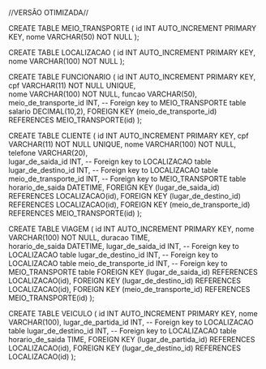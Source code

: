 //VERSÃO OTIMIZADA//

CREATE TABLE MEIO_TRANSPORTE (
    id INT AUTO_INCREMENT PRIMARY KEY,
    nome VARCHAR(50) NOT NULL
);

CREATE TABLE LOCALIZACAO (
    id INT AUTO_INCREMENT PRIMARY KEY,
    nome VARCHAR(100) NOT NULL
);

CREATE TABLE FUNCIONARIO (
    id INT AUTO_INCREMENT PRIMARY KEY,
    cpf VARCHAR(11) NOT NULL UNIQUE,  
    nome VARCHAR(100) NOT NULL,
    funcao VARCHAR(50),  
    meio_de_transporte_id INT,  -- Foreign key to MEIO_TRANSPORTE table
    salario DECIMAL(10,2),
    FOREIGN KEY (meio_de_transporte_id) REFERENCES MEIO_TRANSPORTE(id)
);

CREATE TABLE CLIENTE (
    id INT AUTO_INCREMENT PRIMARY KEY,
    cpf VARCHAR(11) NOT NULL UNIQUE, 
    nome VARCHAR(100) NOT NULL,
    telefone VARCHAR(20),  
    lugar_de_saida_id INT,  -- Foreign key to LOCALIZACAO table
    lugar_de_destino_id INT,  -- Foreign key to LOCALIZACAO table
    meio_de_transporte_id INT,  -- Foreign key to MEIO_TRANSPORTE table
    horario_de_saida DATETIME,
    FOREIGN KEY (lugar_de_saida_id) REFERENCES LOCALIZACAO(id),
    FOREIGN KEY (lugar_de_destino_id) REFERENCES LOCALIZACAO(id),
    FOREIGN KEY (meio_de_transporte_id) REFERENCES MEIO_TRANSPORTE(id)
);

CREATE TABLE VIAGEM (
    id INT AUTO_INCREMENT PRIMARY KEY,
    nome VARCHAR(100) NOT NULL,
    duracao TIME,  
    horario_de_saida DATETIME,
    lugar_de_saida_id INT,  -- Foreign key to LOCALIZACAO table
    lugar_de_destino_id INT,  -- Foreign key to LOCALIZACAO table
    meio_de_transporte_id INT,  -- Foreign key to MEIO_TRANSPORTE table
    FOREIGN KEY (lugar_de_saida_id) REFERENCES LOCALIZACAO(id),
    FOREIGN KEY (lugar_de_destino_id) REFERENCES LOCALIZACAO(id),
    FOREIGN KEY (meio_de_transporte_id) REFERENCES MEIO_TRANSPORTE(id)
);

CREATE TABLE VEICULO (
    id INT AUTO_INCREMENT PRIMARY KEY,
    nome VARCHAR(100), 
    lugar_de_partida_id INT,  -- Foreign key to LOCALIZACAO table
    lugar_de_destino_id INT,  -- Foreign key to LOCALIZACAO table
    horario_de_saida TIME,
    FOREIGN KEY (lugar_de_partida_id) REFERENCES LOCALIZACAO(id),
    FOREIGN KEY (lugar_de_destino_id) REFERENCES LOCALIZACAO(id)
);
